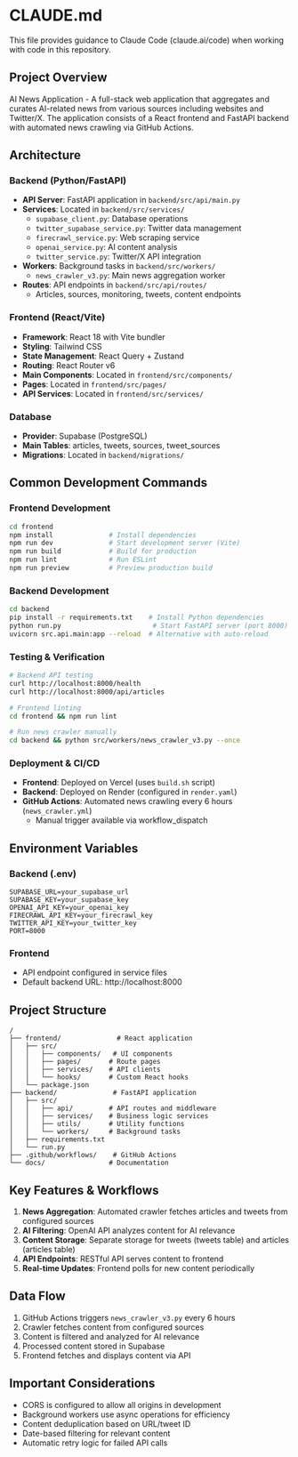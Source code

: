 # CLAUDE.md

This file provides guidance to Claude Code (claude.ai/code) when working with code in this repository.

## Project Overview

AI News Application - A full-stack web application that aggregates and curates AI-related news from various sources including websites and Twitter/X. The application consists of a React frontend and FastAPI backend with automated news crawling via GitHub Actions.

## Architecture

### Backend (Python/FastAPI)
- **API Server**: FastAPI application in `backend/src/api/main.py`
- **Services**: Located in `backend/src/services/`
  - `supabase_client.py`: Database operations
  - `twitter_supabase_service.py`: Twitter data management
  - `firecrawl_service.py`: Web scraping service
  - `openai_service.py`: AI content analysis
  - `twitter_service.py`: Twitter/X API integration
- **Workers**: Background tasks in `backend/src/workers/`
  - `news_crawler_v3.py`: Main news aggregation worker
- **Routes**: API endpoints in `backend/src/api/routes/`
  - Articles, sources, monitoring, tweets, content endpoints

### Frontend (React/Vite)
- **Framework**: React 18 with Vite bundler
- **Styling**: Tailwind CSS
- **State Management**: React Query + Zustand
- **Routing**: React Router v6
- **Main Components**: Located in `frontend/src/components/`
- **Pages**: Located in `frontend/src/pages/`
- **API Services**: Located in `frontend/src/services/`

### Database
- **Provider**: Supabase (PostgreSQL)
- **Main Tables**: articles, tweets, sources, tweet_sources
- **Migrations**: Located in `backend/migrations/`

## Common Development Commands

### Frontend Development
```bash
cd frontend
npm install              # Install dependencies
npm run dev              # Start development server (Vite)
npm run build            # Build for production
npm run lint             # Run ESLint
npm run preview          # Preview production build
```

### Backend Development
```bash
cd backend
pip install -r requirements.txt    # Install Python dependencies
python run.py                       # Start FastAPI server (port 8000)
uvicorn src.api.main:app --reload  # Alternative with auto-reload
```

### Testing & Verification
```bash
# Backend API testing
curl http://localhost:8000/health
curl http://localhost:8000/api/articles

# Frontend linting
cd frontend && npm run lint

# Run news crawler manually
cd backend && python src/workers/news_crawler_v3.py --once
```

### Deployment & CI/CD
- **Frontend**: Deployed on Vercel (uses `build.sh` script)
- **Backend**: Deployed on Render (configured in `render.yaml`)
- **GitHub Actions**: Automated news crawling every 6 hours (`news_crawler.yml`)
  - Manual trigger available via workflow_dispatch

## Environment Variables

### Backend (.env)
```
SUPABASE_URL=your_supabase_url
SUPABASE_KEY=your_supabase_key
OPENAI_API_KEY=your_openai_key
FIRECRAWL_API_KEY=your_firecrawl_key
TWITTER_API_KEY=your_twitter_key
PORT=8000
```

### Frontend
- API endpoint configured in service files
- Default backend URL: http://localhost:8000

## Project Structure

```
/
├── frontend/              # React application
│   ├── src/
│   │   ├── components/   # UI components
│   │   ├── pages/       # Route pages
│   │   ├── services/    # API clients
│   │   └── hooks/       # Custom React hooks
│   └── package.json
├── backend/              # FastAPI application
│   ├── src/
│   │   ├── api/         # API routes and middleware
│   │   ├── services/    # Business logic services
│   │   ├── utils/       # Utility functions
│   │   └── workers/     # Background tasks
│   ├── requirements.txt
│   └── run.py
├── .github/workflows/    # GitHub Actions
└── docs/                # Documentation
```

## Key Features & Workflows

1. **News Aggregation**: Automated crawler fetches articles and tweets from configured sources
2. **AI Filtering**: OpenAI API analyzes content for AI relevance
3. **Content Storage**: Separate storage for tweets (tweets table) and articles (articles table)
4. **API Endpoints**: RESTful API serves content to frontend
5. **Real-time Updates**: Frontend polls for new content periodically

## Data Flow

1. GitHub Actions triggers `news_crawler_v3.py` every 6 hours
2. Crawler fetches content from configured sources
3. Content is filtered and analyzed for AI relevance
4. Processed content stored in Supabase
5. Frontend fetches and displays content via API

## Important Considerations

- CORS is configured to allow all origins in development
- Background workers use async operations for efficiency
- Content deduplication based on URL/tweet ID
- Date-based filtering for relevant content
- Automatic retry logic for failed API calls